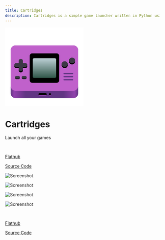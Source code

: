 ```yaml
---
title: Cartridges
description: Cartridges is a simple game launcher written in Python using GTK4 and Libadwaita.
---
```


![Cartridges Icon](/images/app-icons/cartridges.svg)

# Cartridges

Launch all your games

<br>

[Flathub](https://flathub.org/apps/page.kramo.Cartridges)

[Source Code](https://github.com/kra-mo/cartridges)

![Screenshot](https://raw.githubusercontent.com/kra-mo/cartridges/main/data/screenshots/1.png)

![Screenshot](https://raw.githubusercontent.com/kra-mo/cartridges/main/data/screenshots/2.png)

![Screenshot](https://raw.githubusercontent.com/kra-mo/cartridges/main/data/screenshots/3.png)

![Screenshot](https://raw.githubusercontent.com/kra-mo/cartridges/main/data/screenshots/4.png)

<br>

[Flathub](https://flathub.org/apps/page.kramo.Cartridges)

[Source Code](https://github.com/kra-mo/cartridges)
